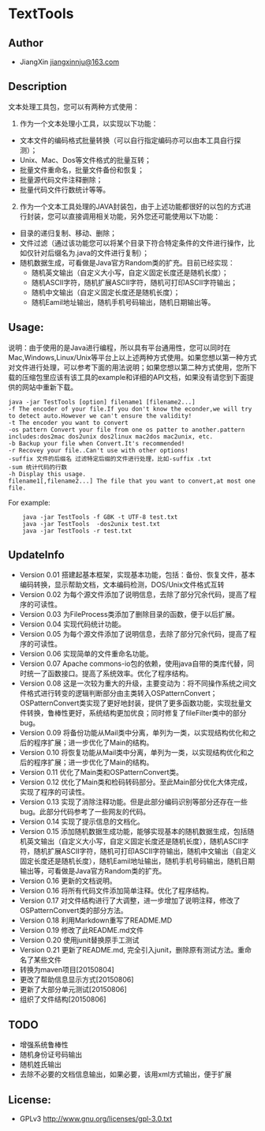 # TextTools

## Author 

+ JiangXin jiangxinnju@163.com

## Description

文本处理工具包，您可以有两种方式使用：

1. 作为一个文本处理小工具，以实现以下功能：

+ 文本文件的编码格式批量转换（可以自行指定编码亦可以由本工具自行探测）；
+ Unix、Mac、Dos等文件格式的批量互转；
+ 批量文件重命名，批量文件备份和恢复；
+ 批量源代码文件注释删除；
+ 批量代码文件行数统计等等。

2. 作为一个文本工具处理的JAVA封装包，由于上述功能都很好的以包的方式进行封装，您可以直接调用相关功能，另外您还可能使用以下功能：

+ 目录的递归复制、移动、删除；
+ 文件过滤（通过该功能您可以将某个目录下符合特定条件的文件进行操作，比如仅针对后缀名为.java的文件进行复制）；
+ 随机数据生成，可看做是Java官方Random类的扩充。目前已经实现：
	+ 随机英文输出（自定义大小写，自定义固定长度还是随机长度）；
	+ 随机ASCII字符，随机扩展ASCII字符，随机可打印ASCII字符输出；
	+ 随机中文输出（自定义固定长度还是随机长度）；
	+ 随机Eamil地址输出，随机手机号码输出，随机日期输出等。

## Usage:

说明：由于使用的是Java进行编程，所以具有平台通用性，您可以同时在Mac,Windows,Linux/Unix等平台上以上述两种方式使用。如果您想以第一种方式对文件进行处理，可以参考下面的用法说明；如果您想以第二种方式使用，您所下载的压缩包里应该有该工具的example和详细的API文档，如果没有请您到下面提供的网站中重新下载。

```Batchfile
java -jar TestTools [option] filename1 [filename2...]
-f The encoder of your file.If you don't know the econder,we will try to detect auto.However we can't ensure the validity!
-t The encoder you want to convert
-os pattern Convert your file from one os patter to another.pattern includes:dos2mac dos2unix dos2linux mac2dos mac2unix, etc.
-b Backup your file when Convert.It's recommended!
-r Recovey your file..Can't use with other options!
-suffix 文件的后缀名 过滤特定后缀的文件进行处理，比如-suffix .txt
-sum 统计代码的行数
-h Display this usage.
filename1[,filename2...] The file that you want to convert,at most one file.
```

For example:
```Batchfile
	java -jar TestTools -f GBK -t UTF-8 test.txt
	java -jar TestTools  -dos2unix test.txt
	java -jar TestTools -r test.txt
```

## UpdateInfo

+ Version 0.01 搭建起基本框架，实现基本功能，包括：备份、恢复文件，基本编码转换，显示帮助文档，文本编码检测，DOS/Unix文件格式互转
+ Version 0.02 为每个源文件添加了说明信息，去除了部分冗余代码，提高了程序的可读性。
+ Version 0.03 为FileProcess类添加了删除目录的函数，便于以后扩展。
+ Version 0.04 实现代码统计功能。
+ Version 0.05 为每个源文件添加了说明信息，去除了部分冗余代码，提高了程序的可读性。
+ Version 0.06 实现简单的文件重命名功能。
+ Version 0.07 Apache commons-io包的依赖，使用java自带的类库代替，同时统一了函数接口。提高了系统效率。优化了程序结构。
+ Version 0.08 这是一次较为重大的升级，主要变动为：将不同操作系统之间文件格式进行转变的逻辑判断部分由主类转入OSPatternConvert；OSPatternConvert类实现了更好地封装，提供了更多函数功能，实现批量文件转换，鲁棒性更好，系统结构更加优良；同时修复了fileFilter类中的部分bug。
+ Version 0.09 将备份功能从Mail类中分离，单列为一类，以实现结构优化和之后的程序扩展；进一步优化了Main的结构。
+ Version 0.10 将恢复功能从Mail类中分离，单列为一类，以实现结构优化和之后的程序扩展；进一步优化了Main的结构。
+ Version 0.11 优化了Main类和OSPatternConvert类。
+ Version 0.12 优化了Main类和检码转码部分。至此Main部分优化大体完成，实现了程序的可读性。
+ Version 0.13 实现了消除注释功能。但是此部分编码识别等部分还存在一些bug。此部分代码参考了一些网友的代码。
+ Version 0.14 实现了提示信息的文档化。
+ Version 0.15 添加随机数据生成功能，能够实现基本的随机数据生成，包括随机英文输出（自定义大小写，自定义固定长度还是随机长度），随机ASCII字符，随机扩展ASCII字符，随机可打印ASCII字符输出，随机中文输出（自定义固定长度还是随机长度），随机Eamil地址输出，随机手机号码输出，随机日期输出等，可看做是Java官方Random类的扩充。
+ Version 0.16 更新的文档说明。
+ Version 0.16 将所有代码文件添加简单注释。优化了程序结构。
+ Version 0.17 对文件结构进行了大调整，进一步增加了说明注释，修改了OSPatternConvert类的部分方法。
+ Version 0.18 利用Markdown重写了README.MD
+ Version 0.19 修改了此README.md文件
+ Version 0.20 使用junit替换原手工测试
+ Version 0.21 更新了README.md, 完全引入junit，删除原有测试方法。重命名了某些文件
+ 转换为maven项目[20150804]
+ 更改了帮助信息显示方式[20150806]
+ 更新了大部分单元测试[20150806]
+ 组织了文件结构[20150806]

## TODO

+ 增强系统鲁棒性
+ 随机身份证号码输出
+ 随机姓氏输出
+ 去除不必要的文档信息输出，如果必要，该用xml方式输出，便于扩展

## License:

+ GPLv3 http://www.gnu.org/licenses/gpl-3.0.txt
